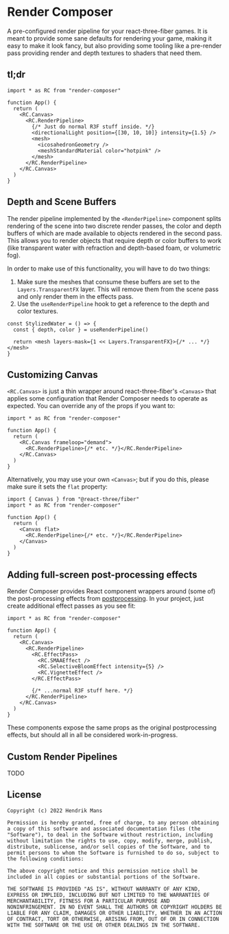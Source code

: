 # Render Composer

A pre-configured render pipeline for your react-three-fiber games. It is meant to provide some sane defaults for rendering your game, making it easy to make it look fancy, but also providing some tooling like a pre-render pass providing render and depth textures to shaders that need them.

## tl;dr

```tsx
import * as RC from "render-composer"

function App() {
  return (
    <RC.Canvas>
      <RC.RenderPipeline>
        {/* Just do normal R3F stuff inside. */}
        <directionalLight position={[30, 10, 10]} intensity={1.5} />
        <mesh>
          <icosahedronGeometry />
          <meshStandardMaterial color="hotpink" />
        </mesh>
      </RC.RenderPipeline>
    </RC.Canvas>
  )
}
```

## Depth and Scene Buffers

The render pipeline implemented by the `<RenderPipeline>` component splits rendering of the scene into two discrete render passes, the color and depth buffers of which are made available to objects rendered in the second pass. This allows you to render objects that require depth or color buffers to work (like transparent water with refraction and depth-based foam, or volumetric fog).

In order to make use of this functionality, you will have to do two things:

1. Make sure the meshes that consume these buffers are set to the `Layers.TransparentFX` layer. This will remove them from the scene pass and only render them in the effects pass.
2. Use the `useRenderPipeline` hook to get a reference to the depth and color textures.

```tsx
const StylizedWater = () => {
  const { depth, color } = useRenderPipeline()

  return <mesh layers-mask={1 << Layers.TransparentFX}>{/* ... */}</mesh>
}
```

## Customizing Canvas

`<RC.Canvas>` is just a thin wrapper around react-three-fiber's `<Canvas>` that applies some configuration that Render Composer needs to operate as expected. You can override any of the props if you want to:

```tsx
import * as RC from "render-composer"

function App() {
  return (
    <RC.Canvas frameloop="demand">
      <RC.RenderPipeline>{/* etc. */}</RC.RenderPipeline>
    </RC.Canvas>
  )
}
```

Alternatively, you may use your own `<Canvas>`; but if you do this, please make sure it sets the `flat` property:

```tsx
import { Canvas } from "@react-three/fiber"
import * as RC from "render-composer"

function App() {
  return (
    <Canvas flat>
      <RC.RenderPipeline>{/* etc. */}</RC.RenderPipeline>
    </Canvas>
  )
}
```

## Adding full-screen post-processing effects

Render Composer provides React component wrappers around (some of) the post-processing effects from [postprocessing]. In your project, just create additional effect passes as you see fit:

```tsx
import * as RC from "render-composer"

function App() {
  return (
    <RC.Canvas>
      <RC.RenderPipeline>
        <RC.EffectPass>
          <RC.SMAAEffect />
          <RC.SelectiveBloomEffect intensity={5} />
          <RC.VignetteEffect />
        </RC.EffectPass>

        {/* ...normal R3F stuff here. */}
      </RC.RenderPipeline>
    </RC.Canvas>
  )
}
```

These components expose the same props as the original postprocessing effects, but should all in all be considered work-in-progress.

## Custom Render Pipelines

TODO

## License

```
Copyright (c) 2022 Hendrik Mans

Permission is hereby granted, free of charge, to any person obtaining
a copy of this software and associated documentation files (the
"Software"), to deal in the Software without restriction, including
without limitation the rights to use, copy, modify, merge, publish,
distribute, sublicense, and/or sell copies of the Software, and to
permit persons to whom the Software is furnished to do so, subject to
the following conditions:

The above copyright notice and this permission notice shall be
included in all copies or substantial portions of the Software.

THE SOFTWARE IS PROVIDED "AS IS", WITHOUT WARRANTY OF ANY KIND,
EXPRESS OR IMPLIED, INCLUDING BUT NOT LIMITED TO THE WARRANTIES OF
MERCHANTABILITY, FITNESS FOR A PARTICULAR PURPOSE AND
NONINFRINGEMENT. IN NO EVENT SHALL THE AUTHORS OR COPYRIGHT HOLDERS BE
LIABLE FOR ANY CLAIM, DAMAGES OR OTHER LIABILITY, WHETHER IN AN ACTION
OF CONTRACT, TORT OR OTHERWISE, ARISING FROM, OUT OF OR IN CONNECTION
WITH THE SOFTWARE OR THE USE OR OTHER DEALINGS IN THE SOFTWARE.
```

[postprocessing]: https://github.com/pmndrs/postprocessing

